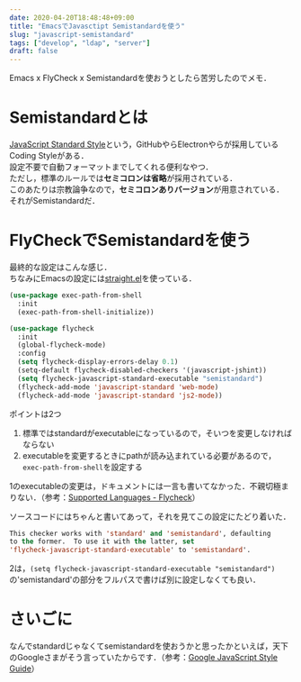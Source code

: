 ```yaml
---
date: 2020-04-20T18:48:48+09:00
title: "EmacsでJavasctipt Semistandardを使う"
slug: "javascript-semistandard"
tags: ["develop", "ldap", "server"]
draft: false
---
```


Emacs x FlyCheck x Semistandardを使おうとしたら苦労したのでメモ．

Semistandardとは
===

[JavaScript Standard Style](https://standardjs.com)という，GitHubやらElectronやらが採用しているCoding Styleがある．  
設定不要で自動フォーマットまでしてくれる便利なやつ．  
ただし，標準のルールでは**セミコロンは省略**が採用されている．  
このあたりは宗教論争なので，**セミコロンありバージョン**が用意されている．  
それがSemistandardだ．  

FlyCheckでSemistandardを使う
===

最終的な設定はこんな感じ．  
ちなみにEmacsの設定には[straight.el](https://github.com/raxod502/straight.el)を使っている．  

```init.el
(use-package exec-path-from-shell
  :init
  (exec-path-from-shell-initialize))

(use-package flycheck
  :init
  (global-flycheck-mode)
  :config
  (setq flycheck-display-errors-delay 0.1)
  (setq-default flycheck-disabled-checkers '(javascript-jshint))
  (setq flycheck-javascript-standard-executable "semistandard")
  (flycheck-add-mode 'javascript-standard 'web-mode)
  (flycheck-add-mode 'javascript-standard 'js2-mode))

```

ポイントは2つ  

1. 標準ではstandardがexecutableになっているので，そいつを変更しなければならない  
1. executableを変更するときにpathが読み込まれている必要があるので，`exec-path-from-shell`を設定する  

1のexecutableの変更は，ドキュメントには一言も書いてなかった．不親切極まりない．（参考：[Supported Languages - Flycheck](https://www.flycheck.org/en/latest/languages.html#javascript)）  

ソースコードにはちゃんと書いてあって，それを見てこの設定にたどり着いた．

```el
This checker works with 'standard' and 'semistandard', defaulting
to the former.  To use it with the latter, set
'flycheck-javascript-standard-executable' to 'semistandard'.
```

2は，`(setq flycheck-javascript-standard-executable "semistandard")`の'semistandard'の部分をフルパスで書けば別に設定しなくても良い．  


さいごに
===

なんでstandardじゃなくてsemistandardを使おうかと思ったかといえば，天下のGoogleさまがそう言っていたからです．（参考：[Google JavaScript Style Guide](https://google.github.io/styleguide/jsguide.html#formatting-semicolons-are-required)）  
